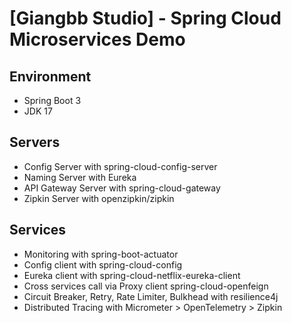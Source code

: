 # [Giangbb Studio] - Spring Cloud Microservices Demo

## Environment
* Spring Boot 3
* JDK 17

## Servers
* Config Server with spring-cloud-config-server
* Naming Server with Eureka
* API Gateway Server with spring-cloud-gateway
* Zipkin Server with openzipkin/zipkin

## Services
* Monitoring with spring-boot-actuator
* Config client with spring-cloud-config
* Eureka client with spring-cloud-netflix-eureka-client
* Cross services call via Proxy client spring-cloud-openfeign
* Circuit Breaker, Retry, Rate Limiter, Bulkhead with resilience4j
* Distributed Tracing with Micrometer > OpenTelemetry > Zipkin
